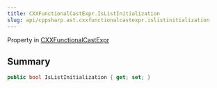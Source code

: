 ```yaml
---
title: CXXFunctionalCastExpr.IsListInitialization
slug: api/cppsharp.ast.cxxfunctionalcastexpr.islistinitialization
---
```

Property in [CXXFunctionalCastExpr](/api/cppsharp/ast/cxxfunctionalcastexpr)

## Summary



```csharp
public bool IsListInitialization { get; set; }
```


